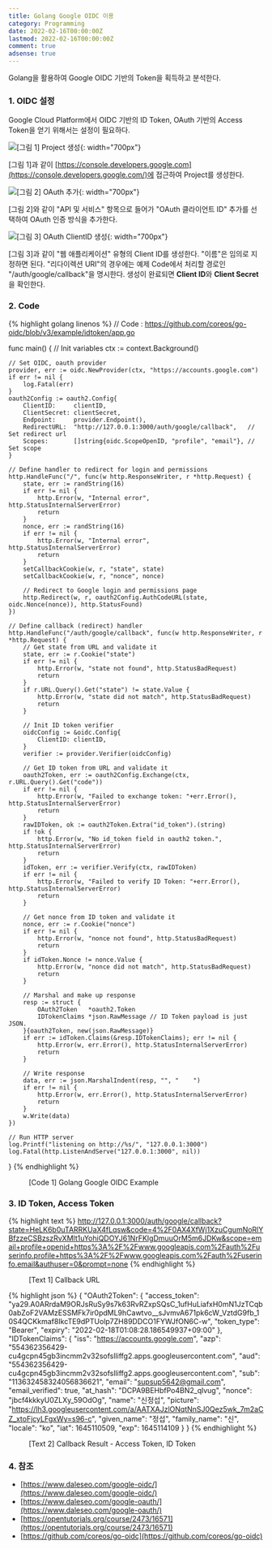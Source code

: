 ```yaml
---
title: Golang Google OIDC 이용
category: Programming
date: 2022-02-16T00:00:00Z
lastmod: 2022-02-16T00:00:00Z
comment: true
adsense: true
---
```


Golang을 활용하여 Google OIDC 기반의 Token을 획득하고 분석한다.

### 1. OIDC 설정

Google Cloud Platform에서 OIDC 기반의 ID Token, OAuth 기반의 Access Token을 얻기 위해서는 설정이 필요하다.

![[그림 1] Project 생성]({{site.baseurl}}/images/programming/Golang_Google_OIDC/Project_생성.PNG){: width="700px"}

[그림 1]과 같이 [https://console.developers.google.com](https://console.developers.google.com/)에 접근하여 Project를 생성한다.

![[그림 2] OAuth 추가]({{site.baseurl}}/images/programming/Golang_Google_OIDC/OAuth_추가.PNG){: width="700px"}

[그림 2]와 같이 "API 및 서비스" 항목으로 들어가 "OAuth 클라이언트 ID" 추가를 선택하여 OAuth 인증 방식을 추가한다.

![[그림 3] OAuth ClientID 생성]({{site.baseurl}}/images/programming/Golang_Google_OIDC/OAuth_ClientID_생성.PNG){: width="700px"}

[그림 3]과 같이 "웹 애플리케이션" 유형의 Client ID를 생성한다. "이름"은 임의로 지정하면 된다. "리다이렉션 URI"의 경우에는 예제 Code에서 처리할 경로인 "/auth/google/callback"을 명시한다. 생성이 완료되면 **Client ID**와 **Client Secret**을 확인한다.

### 2. Code

{% highlight golang linenos %}
// Code : https://github.com/coreos/go-oidc/blob/v3/example/idtoken/app.go

func main() {
	// Init variables
	ctx := context.Background()

	// Set OIDC, oauth provider
	provider, err := oidc.NewProvider(ctx, "https://accounts.google.com")
	if err != nil {
		log.Fatal(err)
	}
	oauth2Config := oauth2.Config{
		ClientID:     clientID,
		ClientSecret: clientSecret,
		Endpoint:     provider.Endpoint(),
		RedirectURL:  "http://127.0.0.1:3000/auth/google/callback",   // Set redirect url
		Scopes:       []string{oidc.ScopeOpenID, "profile", "email"}, // Set scope
	}

	// Define handler to redirect for login and permissions
	http.HandleFunc("/", func(w http.ResponseWriter, r *http.Request) {
		state, err := randString(16)
		if err != nil {
			http.Error(w, "Internal error", http.StatusInternalServerError)
			return
		}
		nonce, err := randString(16)
		if err != nil {
			http.Error(w, "Internal error", http.StatusInternalServerError)
			return
		}
		setCallbackCookie(w, r, "state", state)
		setCallbackCookie(w, r, "nonce", nonce)

		// Redirect to Google login and permissions page
		http.Redirect(w, r, oauth2Config.AuthCodeURL(state, oidc.Nonce(nonce)), http.StatusFound)
	})

	// Define callback (redirect) handler
	http.HandleFunc("/auth/google/callback", func(w http.ResponseWriter, r *http.Request) {
		// Get state from URL and validate it
		state, err := r.Cookie("state")
		if err != nil {
			http.Error(w, "state not found", http.StatusBadRequest)
			return
		}
		if r.URL.Query().Get("state") != state.Value {
			http.Error(w, "state did not match", http.StatusBadRequest)
			return
		}

		// Init ID token verifier
		oidcConfig := &oidc.Config{
			ClientID: clientID,
		}
		verifier := provider.Verifier(oidcConfig)

		// Get ID token from URL and validate it
		oauth2Token, err := oauth2Config.Exchange(ctx, r.URL.Query().Get("code"))
		if err != nil {
			http.Error(w, "Failed to exchange token: "+err.Error(), http.StatusInternalServerError)
			return
		}
		rawIDToken, ok := oauth2Token.Extra("id_token").(string)
		if !ok {
			http.Error(w, "No id_token field in oauth2 token.", http.StatusInternalServerError)
			return
		}
		idToken, err := verifier.Verify(ctx, rawIDToken)
		if err != nil {
			http.Error(w, "Failed to verify ID Token: "+err.Error(), http.StatusInternalServerError)
			return
		}

		// Get nonce from ID token and validate it
		nonce, err := r.Cookie("nonce")
		if err != nil {
			http.Error(w, "nonce not found", http.StatusBadRequest)
			return
		}
		if idToken.Nonce != nonce.Value {
			http.Error(w, "nonce did not match", http.StatusBadRequest)
			return
		}

		// Marshal and make up response
		resp := struct {
			OAuth2Token   *oauth2.Token
			IDTokenClaims *json.RawMessage // ID Token payload is just JSON.
		}{oauth2Token, new(json.RawMessage)}
		if err := idToken.Claims(&resp.IDTokenClaims); err != nil {
			http.Error(w, err.Error(), http.StatusInternalServerError)
			return
		}

		// Write response
		data, err := json.MarshalIndent(resp, "", "    ")
		if err != nil {
			http.Error(w, err.Error(), http.StatusInternalServerError)
			return
		}
		w.Write(data)
	})

	// Run HTTP server
	log.Printf("listening on http://%s/", "127.0.0.1:3000")
	log.Fatal(http.ListenAndServe("127.0.0.1:3000", nil))
}
{% endhighlight %}
<figure>
<figcaption class="caption">[Code 1] Golang Google OIDC Example</figcaption>
</figure>

### 3. ID Token, Access Token

{% highlight text %}
http://127.0.0.1:3000/auth/google/callback?state=HeLK6b0uTARRKUaX4fLqsw&code=4%2F0AX4XfWj1XzuCgumNoRlYBfzzeCSBzszRvXMlt1uYohiQDOYJ61NrFKIgDmuuOrM5m6JDKw&scope=email+profile+openid+https%3A%2F%2Fwww.googleapis.com%2Fauth%2Fuserinfo.profile+https%3A%2F%2Fwww.googleapis.com%2Fauth%2Fuserinfo.email&authuser=0&prompt=none
{% endhighlight %}
<figure>
<figcaption class="caption">[Text 1] Callback URL</figcaption>
</figure>

{% highlight json %}
{
    "OAuth2Token": {
        "access_token": "ya29.A0ARrdaM9ORJsRuSy9s7k63RvRZxpSQsC_1ufHuLiafxH0mN1JzTCqb0abZoF2VAMzESSMFk7ir0pdML9hCawtvo__sJvmvA671pk6cW_VztdG9fb_10S4QCKkmaf8IkcTE9dPTUolp7ZH89DDCO1FYWJfON6C-w",
        "token_type": "Bearer",
        "expiry": "2022-02-18T01:08:28.186549937+09:00"
    },
    "IDTokenClaims": {
        "iss": "https://accounts.google.com",
        "azp": "554362356429-cu4gcpn45gb3incmm2v32sofslliffg2.apps.googleusercontent.com",
        "aud": "554362356429-cu4gcpn45gb3incmm2v32sofslliffg2.apps.googleusercontent.com",
        "sub": "113632458324056836621",
        "email": "supsup5642@gmail.com",
        "email_verified": true,
        "at_hash": "DCPA9BEHbfPo4BN2_qlvug",
        "nonce": "jbcf4kkkyU0ZLXy_59OdOg",
        "name": "신정섭",
        "picture": "https://lh3.googleusercontent.com/a/AATXAJzlONqtNnSJ0Qez5wk_7m2aCZ_xtoFjcyLFgxWy=s96-c",
        "given_name": "정섭",
        "family_name": "신",
        "locale": "ko",
        "iat": 1645110509,
        "exp": 1645114109
    }
}
{% endhighlight %}
<figure>
<figcaption class="caption">[Text 2] Callback Result - Access Token, ID Token</figcaption>
</figure>

### 4. 참조

* [https://www.daleseo.com/google-oidc/](https://www.daleseo.com/google-oidc/)
* [https://www.daleseo.com/google-oauth/](https://www.daleseo.com/google-oauth/)
* [https://opentutorials.org/course/2473/16571](https://opentutorials.org/course/2473/16571)
* [https://github.com/coreos/go-oidc](https://github.com/coreos/go-oidc)